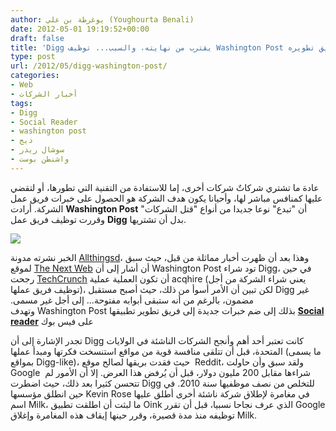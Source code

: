 ```yaml
---
author: يوغرطة بن علي (Youghourta Benali)
date: 2012-05-01 19:19:52+00:00
draft: false
title: 'Digg يقترب من نهايته، والسبب... توظيف Washington Post لفريق تطويره  '
type: post
url: /2012/05/digg-washington-post/
categories:
- Web
- أخبار الشركات
tags:
- Digg
- Social Reader
- washington post
- ديج
- سوشال ريدر
- واشنطن بوست
---
```


عادة ما تشتري شركاتٌ شركات أخرى، إما للاستفادة من التقنية التي تطورها، أو لتقضي عليها كمنافس مباشر لها، وأحيانا يكون هدف الشركة هو الحصول على خبرات فريق عمل الشركة. أرادت **Washington Post** أن "تبدع" نوعا جديدا من أنواع "قتل الشركات" وقررت توظيف فريق عمل **Digg** بدل أن تشتريها.




[![](https://www.it-scoop.com/wp-content/uploads/2012/05/digg-logo.jpg)
](https://www.it-scoop.com/wp-content/uploads/2012/05/digg-logo.jpg)




الخبر نشرته مدونة [Allthingsd](http://allthingsd.com/20120430/diggs-tech-team-heads-for-the-washington-post-and-digg-looks-for-a-lifeline/)، وهذا بعد أن ظهرت أخبار مماثلة من قبل، حيث سبق لموقع [The Next Web](http://thenextweb.com/insider/2012/05/01/rumor-digg-to-be-acquired-by-the-washington-post/) أن أشار إلى أن Washington Post تود شراء Digg، في حين رجحت [TechCrunch](http://techcrunch.com/2012/04/30/washington-post-acqhires-digg/) أن تكون العملية عملية acqhire (يعني شراء الشركة من أجل توظيف فريق عملها)، لكن تبين أن الأمر أسوأ من ذلك، حيث أصبح مستقبل Digg غير مضمون، بالرغم من أنه ستبقى أبوابه مفتوحة... إلى أجل غير مسمى. وتهدف Washington Post بذلك إلى ضم خبرات جديدة إلى فريق تطوير تطبيقها **[Social reader](http://www.washingtonpost.com/social-reader/faq)** على فيس بوك




تجدر الإشارة إلى أن Digg كانت تعتبر أحد أهم وأنجح الشركات الناشئة في الولايات المتحدة، قبل أن تتلقى منافسة قوية من مواقع استنسخت فكرتها ومبدأ عملها (ما يسمى بمواقع Digg-like)، حيث فقدت بريقها لصالح موقع  Reddit، ولقد سبق وأن حاولت Google  شراءها مقابل 200 مليون دولار، قبل أن يُرفض هذا العرض. إلا أن الأمور لم تتحسن كثيرا بعد ذلك، حيث اضطرت Digg للتخلص من نصف موظفيها سنة 2010. في حين انطلق مؤسسها Kevin Rose في مغامرة لإطلاق شركة ناشئة أخرى أطلق عليها اسم Milk، ما لبثت أن اطلقت تطبيق Oink الذي عرف نجاحا نسبيا، قبل أن تقرر Google توظيفه منذ مدة قصيرة، وقرر حينها إيقاف هذه المغامرة وإغلاق Milk.
